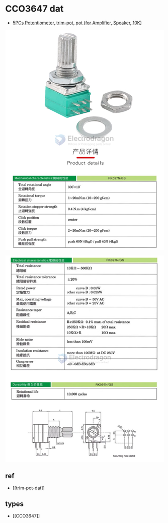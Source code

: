 
# CCO3647 dat 

- [5PCs Potentiometer, trim-pot, pot (for Amplifier, Speaker, 10K) ](https://www.electrodragon.com/product/5pcs-potentiometer-amplifier-speaker-10k/)


![](2024-10-03-18-31-43.png)

![](2024-10-03-18-32-02.png)

## ref 

- [[trim-pot-dat]]

## types 

- [[CCO3647]]
